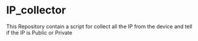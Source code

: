 # IP_collector
This Repository contain a script for collect all the IP from the device and tell if the IP is Public or Private
